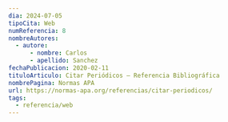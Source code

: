 ```yaml
---
dia: 2024-07-05
tipoCita: Web
numReferencia: 8
nombreAutores:
  - autore:
      - nombre: Carlos
      - apellido: Sanchez
fechaPublicacion: 2020-02-11
tituloArticulo: Citar Periódicos – Referencia Bibliográfica
nombrePagina: Normas APA
url: https://normas-apa.org/referencias/citar-periodicos/
tags:
  - referencia/web
---
```

